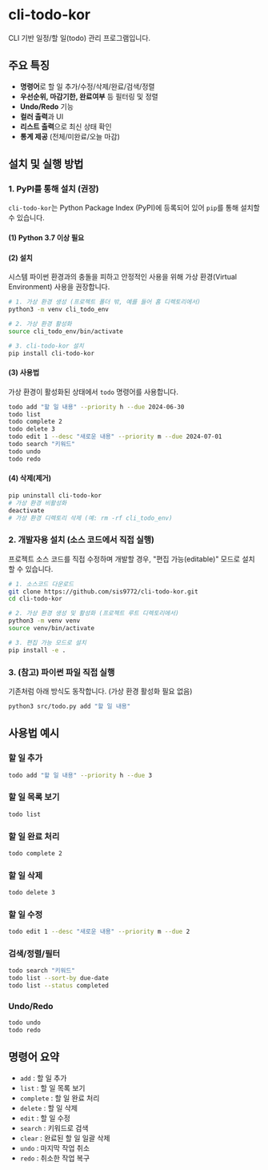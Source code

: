 # cli-todo-kor

CLI 기반 일정/할 일(todo) 관리 프로그램입니다.

## 주요 특징
- **명령어**로 할 일 추가/수정/삭제/완료/검색/정렬
- **우선순위, 마감기한, 완료여부** 등 필터링 및 정렬
- **Undo/Redo** 기능
- **컬러 출력**과 UI
- **리스트 출력**으로 최신 상태 확인
- **통계 제공** (전체/미완료/오늘 마감)

## 설치 및 실행 방법

### 1. PyPI를 통해 설치 (권장)

`cli-todo-kor`는 Python Package Index (PyPI)에 등록되어 있어 `pip`를 통해 설치할 수 있습니다.

#### (1) Python 3.7 이상 필요

#### (2) 설치
시스템 파이썬 환경과의 충돌을 피하고 안정적인 사용을 위해 가상 환경(Virtual Environment) 사용을 권장합니다.

```bash
# 1. 가상 환경 생성 (프로젝트 폴더 밖, 예를 들어 홈 디렉토리에서)
python3 -m venv cli_todo_env

# 2. 가상 환경 활성화
source cli_todo_env/bin/activate

# 3. cli-todo-kor 설치
pip install cli-todo-kor
```

#### (3) 사용법
가상 환경이 활성화된 상태에서 `todo` 명령어를 사용합니다.

```bash
todo add "할 일 내용" --priority h --due 2024-06-30
todo list
todo complete 2
todo delete 3
todo edit 1 --desc "새로운 내용" --priority m --due 2024-07-01
todo search "키워드"
todo undo
todo redo
```

#### (4) 삭제(제거)
```bash
pip uninstall cli-todo-kor
# 가상 환경 비활성화
deactivate
# 가상 환경 디렉토리 삭제 (예: rm -rf cli_todo_env)
```

### 2. 개발자용 설치 (소스 코드에서 직접 실행)

프로젝트 소스 코드를 직접 수정하며 개발할 경우, "편집 가능(editable)" 모드로 설치할 수 있습니다.

```bash
# 1. 소스코드 다운로드
git clone https://github.com/sis9772/cli-todo-kor.git
cd cli-todo-kor

# 2. 가상 환경 생성 및 활성화 (프로젝트 루트 디렉토리에서)
python3 -m venv venv
source venv/bin/activate

# 3. 편집 가능 모드로 설치
pip install -e .
```

### 3. (참고) 파이썬 파일 직접 실행
기존처럼 아래 방식도 동작합니다. (가상 환경 활성화 필요 없음)
```bash
python3 src/todo.py add "할 일 내용"
```

## 사용법 예시
### 할 일 추가
```bash
todo add "할 일 내용" --priority h --due 3
```

### 할 일 목록 보기
```bash
todo list
```

### 할 일 완료 처리
```bash
todo complete 2
```

### 할 일 삭제
```bash
todo delete 3
```

### 할 일 수정
```bash
todo edit 1 --desc "새로운 내용" --priority m --due 2
```

### 검색/정렬/필터
```bash
todo search "키워드"
todo list --sort-by due-date
todo list --status completed
```

### Undo/Redo
```bash
todo undo
todo redo
```

## 명령어 요약
- `add`       : 할 일 추가
- `list`      : 할 일 목록 보기
- `complete`  : 할 일 완료 처리
- `delete`    : 할 일 삭제
- `edit`      : 할 일 수정
- `search`    : 키워드로 검색
- `clear`     : 완료된 할 일 일괄 삭제
- `undo`      : 마지막 작업 취소
- `redo`      : 취소한 작업 복구
